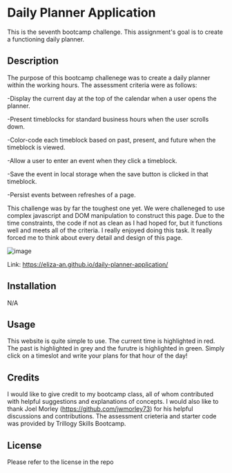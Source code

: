 # Daily Planner Application
This is the seventh bootcamp challenge. This assignment's goal is to create a functioning daily planner.

## Description

The purpose of this bootcamp challenege was to create a daily planner within the working hours. The assessment criteria were as follows:

-Display the current day at the top of the calendar when a user opens the planner.

-Present timeblocks for standard business hours when the user scrolls down.

-Color-code each timeblock based on past, present, and future when the timeblock is viewed.

-Allow a user to enter an event when they click a timeblock.

-Save the event in local storage when the save button is clicked in that timeblock.

-Persist events between refreshes of a page.


This challenge was by far the toughest one yet. We were challeneged to use complex javascript and DOM manipulation to construct this page. Due to the time constraints, the code if not as clean as I had hoped for, but it functions well and meets all of the criteria. I really enjoyed doing this task. It really forced me to think about every detail and design of this page. 


![image](https://user-images.githubusercontent.com/118762745/215908730-d39b6d6e-8363-415e-86ed-356df2b0d9a7.png)






Link: https://eliza-an.github.io/daily-planner-application/


## Installation

N/A


## Usage

This website is quite simple to use. The current time is highlighted in red. The past is highlighted in grey and the furutre is highlighted in green. Simply click on a timeslot and write your plans for that hour of the day!

## Credits

I would like to give credit to my bootcamp class, all of whom contributed with helpful suggestions and explanations of concepts. I would also like to thank Joel Morley (https://github.com/jwmorley73) for his helpful discussions and contributions.
The assessment crieteria and starter code was provided by Trillogy Skills Bootcamp. 

## License

Please refer to the license in the repo
